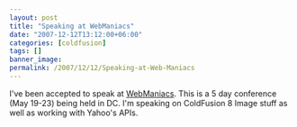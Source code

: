 ```yaml
---
layout: post
title: "Speaking at WebManiacs"
date: "2007-12-12T13:12:00+06:00"
categories: [coldfusion]
tags: []
banner_image: 
permalink: /2007/12/12/Speaking-at-Web-Maniacs
---
```


I've been accepted to speak at <a href="http://www.webmaniacsconference.com/">WebManiacs</a>. This is a 5 day conference (May 19-23) being held in DC. I'm speaking on ColdFusion 8 Image stuff as well as working with Yahoo's APIs.